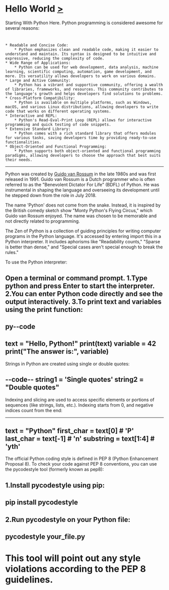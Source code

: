 # Hello World [>](https://github.com/TheeKingZa/alx-higher_level_programming/tree/master/0x01-python-if_else_loops_functions)

Starting With Python Here.
Python programming is considered awesome for several reasons:
#

	* Readable and Concise Code:
		* Python emphasizes clean and readable code, making it easier to understand and maintain. Its syntax is designed to be intuitive and expressive, reducing the complexity of code.
	* Wide Range of Applications:
		* Python can be used for web development, data analysis, machine learning, scientific computing, automation, game development, and more. Its versatility allows developers to work on various domains.
	* Large and Active Community:
		* Python has a vibrant and supportive community, offering a wealth of libraries, frameworks, and resources. This community contributes to the language's growth and helps developers find solutions to problems.
	* Cross-Platform Compatibility:
		* Python is available on multiple platforms, such as Windows, macOS, and various Linux distributions, allowing developers to write code that works on different operating systems.
	* Interactive and REPL:
		* Python's Read-Eval-Print Loop (REPL) allows for interactive programming and quick testing of code snippets.
	* Extensive Standard Library:
		* Python comes with a rich standard library that offers modules for various tasks, saving developers time by providing ready-to-use functionalities.
	* Object-Oriented and Functional Programming:
		* Python supports both object-oriented and functional programming paradigms, allowing developers to choose the approach that best suits their needs.

-------

Python was created by [Guido van Rossum](https://en.wikipedia.org/wiki/Guido_van_Rossum) in the late 1980s and was first released in 1991. Guido van Rossum is a Dutch programmer who is often referred to as the "Benevolent Dictator For Life" (BDFL) of Python. He was instrumental in shaping the language and overseeing its development until he stepped down from the role in July 2018.

The name 'Python' does not come from the snake. Instead, it is inspired by the British comedy sketch show "Monty Python's Flying Circus," which Guido van Rossum enjoyed. The name was chosen to be memorable and not directly related to programming.

The Zen of Python is a collection of guiding principles for writing computer programs in the Python language. It's accessed by entering import this in a Python interpreter. It includes aphorisms like "Readability counts," "Sparse is better than dense," and "Special cases aren't special enough to break the rules."

To use the Python interpreter:

Open a terminal or command prompt.
1.Type python and press Enter to start the interpreter.
2.You can enter Python code directly and see the output interactively.
3.To print text and variables using the print function:
---------
py--code
---------
text = "Hello, Python!"
print(text)
variable = 42
print("The answer is:", variable)
-----
Strings in Python are created using single or double quotes:

--code--
string1 = 'Single quotes'
string2 = "Double quotes"
---------------------------

Indexing and slicing are used to access specific elements or portions of sequences (like strings, lists, etc.). Indexing starts from 0, and negative indices count from the end:

------
text = "Python"
first_char = text[0]  # 'P'
last_char = text[-1]   # 'n'
substring = text[1:4]  # 'yth'
----------------------------

The official Python coding style is defined in PEP 8 (Python Enhancement Proposal 8). To check your code against PEP 8 conventions, you can use the pycodestyle tool (formerly known as pep8):

1.Install pycodestyle using pip:
---
pip install pycodestyle
---

2.Run pycodestyle on your Python file:
---
pycodestyle your_file.py
---

This tool will point out any style violations according to the PEP 8 guidelines.
====================================================================================

